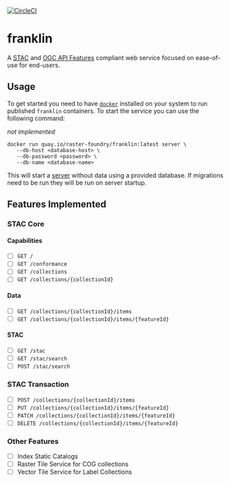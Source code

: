 [![CircleCI](https://circleci.com/gh/azavea/franklin/tree/master.svg?style=svg)](https://circleci.com/gh/azavea/franklin/tree/master)

# franklin

A [STAC]() and [OGC API Features](http://docs.opengeospatial.org/is/17-069r3/17-069r3.html) compliant web service focused on ease-of-use for end-users.

## Usage

To get started you need to have [`docker`](https://www.docker.com) installed on your system to run published `franklin` containers. To start the service you can use the following command:

_not_ _implemented_
```
docker run quay.io/raster-foundry/franklin:latest server \
   --db-host <database-host> \
   --db-password <password> \ 
   --db-name <database-name>
```

This will start a [server](http://localhost:9090) without data using a provided database. If migrations need to be run they will be run on server startup. 

## Features Implemented

### STAC Core
#### Capabilities
- [ ] `GET /`
- [ ] `GET /conformance`
- [ ] `GET /collections`
- [ ] `GET /collections/{collectionId}`

#### Data
- [ ] `GET /collections/{collectionId}/items`
- [ ] `GET /collections/{collectionId}/items/{featureId}`

#### STAC
- [ ] `GET /stac`
- [ ] `GET /stac/search`
- [ ] `POST /stac/search`

### STAC Transaction
- [ ] `POST /collections/{collectionId}/items`
- [ ] `PUT /collections/{collectionId}/items/{featureId}`
- [ ] `PATCH /collections/{collectionId}/items/{featureId}`
- [ ] `DELETE /collections/{collectionId}/items/{featureId}`

### Other Features
- [ ] Index Static Catalogs
- [ ] Raster Tile Service for COG collections
- [ ] Vector Tile Service for Label Collections